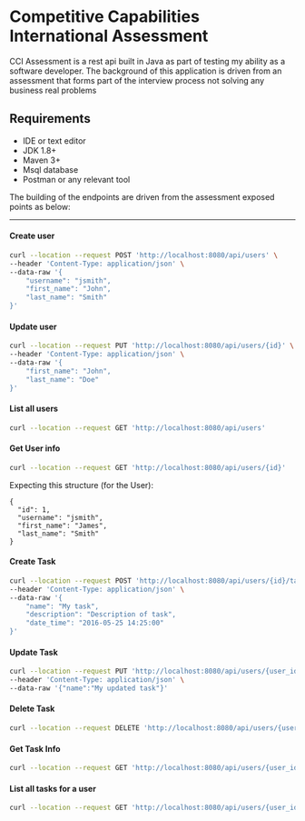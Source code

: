 # Competitive Capabilities International Assessment

CCI Assessment is a rest api built in Java as part of testing my ability as a software developer.
The background of this application is driven from an assessment that forms part of the interview process not solving any business real problems

## Requirements

* IDE or text editor
* JDK 1.8+
* Maven 3+
* Msql database
* Postman or any relevant tool

The building of the endpoints are driven from the assessment exposed points as below:


---

#### Create user
```sh
curl --location --request POST 'http://localhost:8080/api/users' \
--header 'Content-Type: application/json' \
--data-raw '{
    "username": "jsmith",
    "first_name": "John",
    "last_name": "Smith"
}'
```

#### Update user
```sh
curl --location --request PUT 'http://localhost:8080/api/users/{id}' \
--header 'Content-Type: application/json' \
--data-raw '{
    "first_name": "John",
    "last_name": "Doe"
}'
```

#### List all users
```sh
curl --location --request GET 'http://localhost:8080/api/users'
```

#### Get User info
```sh
curl --location --request GET 'http://localhost:8080/api/users/{id}'
```
Expecting this structure (for the User):
```
{ 
  "id": 1,
  "username": "jsmith",
  "first_name": "James",
  "last_name": "Smith"
}
```

#### Create Task
```sh
curl --location --request POST 'http://localhost:8080/api/users/{id}/tasks' \
--header 'Content-Type: application/json' \
--data-raw '{
    "name": "My task",
    "description": "Description of task",
    "date_time": "2016-05-25 14:25:00"
}'
```

#### Update Task
```sh
curl --location --request PUT 'http://localhost:8080/api/users/{user_id}/tasks/{task_id}' \
--header 'Content-Type: application/json' \
--data-raw '{"name":"My updated task"}'
```

#### Delete Task
```sh
curl --location --request DELETE 'http://localhost:8080/api/users/{user_id}/tasks/{task_id}'
```

#### Get Task Info
```sh
curl --location --request GET 'http://localhost:8080/api/users/{user_id}/tasks/{task_id}'
```

#### List all tasks for a user

```sh
curl --location --request GET 'http://localhost:8080/api/users/{user_id}/tasks'
```
